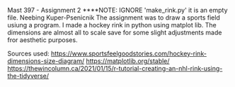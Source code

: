 Mast 397 - Assignment 2 ****NOTE: IGNORE 'make_rink.py' it is an empty file. 
Neebing Kuper-Psenicnik
The assignment was to draw a sports field usiung a program. I made a hockey rink in python using matplot lib. The dimensions are almost all to scale save for some slight adjustments made fror aesthetic purposes. 


Sources used:
https://www.sportsfeelgoodstories.com/hockey-rink-dimensions-size-diagram/
https://matplotlib.org/stable/
https://thewincolumn.ca/2021/01/15/r-tutorial-creating-an-nhl-rink-using-the-tidyverse/
